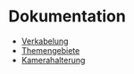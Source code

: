 # Dokumentation

- [Verkabelung](Verkabelung.md)
- [Themengebiete](Themengebiete.md)
- [Kamerahalterung](Kamerahalterung.md)
